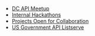 
* [DC API Meetup](http://www.meetup.com/DC-Web-API-User-Group/)
* [Internal Hackathons](http://18f.github.io/API-All-the-X/pages/internal_hackathons.html)
* [Projects Open for Collaboration](http://18f.github.io/API-All-the-X/pages/collaboration.md)
* [US Government API Listserve](https://groups.google.com/forum/#!forum/us-government-apis)
